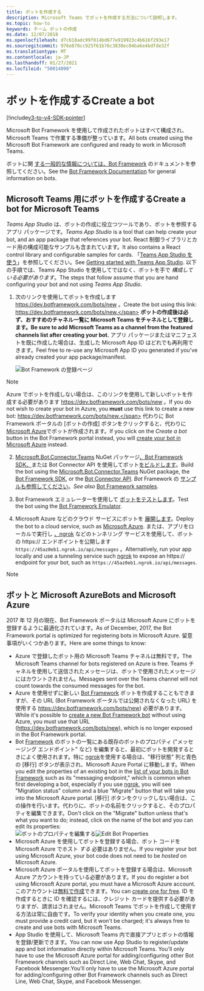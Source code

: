 ```yaml
---
title: ボットを作成する
description: Microsoft Teams でボットを作成する方法について説明します。
ms.topic: how-to
keywords: チーム ボットの作成
ms.date: 12/07/2018
ms.openlocfilehash: d7c618adc99f814bd677e919923c4b616f293e17
ms.sourcegitcommit: 976e870cc925f61b76c3830ec04ba6e4bdfde32f
ms.translationtype: MT
ms.contentlocale: ja-JP
ms.lasthandoff: 01/27/2021
ms.locfileid: "50014090"
---
```

# <a name="create-a-bot"></a><span data-ttu-id="1601c-104">ボットを作成する</span><span class="sxs-lookup"><span data-stu-id="1601c-104">Create a bot</span></span>

[!include[v3-to-v4-SDK-pointer](~/includes/v3-to-v4-pointer-bots.md)]

<span data-ttu-id="1601c-105">Microsoft Bot Framework を使用して作成されたボットはすべて構成され、Microsoft Teams で作業する準備が整っています。</span><span class="sxs-lookup"><span data-stu-id="1601c-105">All bots created using the Microsoft Bot Framework are configured and ready to work in Microsoft Teams.</span></span>

<span data-ttu-id="1601c-106">ボットに関 [する一般的な情報については、Bot Framework](/azure/bot-service/?view=azure-bot-service-3.0) のドキュメントを参照してください。</span><span class="sxs-lookup"><span data-stu-id="1601c-106">See the [Bot Framework Documentation](/azure/bot-service/?view=azure-bot-service-3.0) for general information on bots.</span></span>

## <a name="create-a-bot-for-microsoft-teams"></a><span data-ttu-id="1601c-107">Microsoft Teams 用にボットを作成する</span><span class="sxs-lookup"><span data-stu-id="1601c-107">Create a bot for Microsoft Teams</span></span>

<span data-ttu-id="1601c-108">*Teams App Studio* は、ボットの作成に役立つツールであり、ボットを参照するアプリ パッケージです。</span><span class="sxs-lookup"><span data-stu-id="1601c-108">*Teams App Studio* is a tool that can help create your bot, and an app package that references your bot.</span></span> <span data-ttu-id="1601c-109">React 制御ライブラリとカード用の構成可能なサンプルも含まれています。</span><span class="sxs-lookup"><span data-stu-id="1601c-109">It also contains a React control library and configurable samples for cards.</span></span> <span data-ttu-id="1601c-110">「[Teams App Studio を使う](~/concepts/build-and-test/app-studio-overview.md)」を参照してください。</span><span class="sxs-lookup"><span data-stu-id="1601c-110">See [Getting started with Teams App Studio](~/concepts/build-and-test/app-studio-overview.md).</span></span> <span data-ttu-id="1601c-111">以下の手順では、Teams App Studio を使用してではなく、ボットを手で *構成している必要があります*。</span><span class="sxs-lookup"><span data-stu-id="1601c-111">The steps that follow assume that you are hand configuring your bot and not using *Teams App Studio*.</span></span>

1. <span data-ttu-id="1601c-112">次のリンクを使用してボットを作成します https://dev.botframework.com/bots/new 。</span><span class="sxs-lookup"><span data-stu-id="1601c-112">Create the bot using this link: https://dev.botframework.com/bots/new.</span></span> <span data-ttu-id="1601c-113">**ボットの作成後は必ず、おすすめのチャネル一覧に Microsoft Teams をチャネルとして登録します。**</span><span class="sxs-lookup"><span data-stu-id="1601c-113">**Be sure to add Microsoft Teams as a channel from the featured channels list after creating your bot.**</span></span> <span data-ttu-id="1601c-114">アプリ パッケージまたはマニフェストを既に作成した場合は、生成した Microsoft App ID はどれでも再利用できます。</span><span class="sxs-lookup"><span data-stu-id="1601c-114">Feel free to re-use any Microsoft App ID you generated if you've already created your app package/manifest.</span></span>

   ![Bot Framework の登録ページ](~/assets/images/bots/bfregister.png)

> [!NOTE]
> <span data-ttu-id="1601c-116">Azure でボットを作成しない場合は、このリンクを使用して新しいボットを作成する必要があります https://dev.botframework.com/bots/new 。</span><span class="sxs-lookup"><span data-stu-id="1601c-116">If you do not wish to create your bot in Azure, you **must** use this link to create a new bot: https://dev.botframework.com/bots/new.</span></span> <span data-ttu-id="1601c-117">代わりに Bot  Framework ポータルの [ボットの作成] ボタンをクリックすると、代わりに[Microsoft Azure](#bots-and-microsoft-azure)でボットが作成されます。</span><span class="sxs-lookup"><span data-stu-id="1601c-117">If you click on the *Create a bot* button in the Bot Framework portal instead, you will [create your bot in Microsoft Azure](#bots-and-microsoft-azure) instead.</span></span>

2. <span data-ttu-id="1601c-118">[Microsoft.Bot.Connector.Teams](https://www.nuget.org/packages/Microsoft.Bot.Connector.Teams) NuGet パッケージ[、Bot Framework SDK、](https://github.com/microsoft/botframework-sdk)または Bot Connector API を使用してボット[をビルドします](https://docs.microsoft.com/bot-framework/rest-api/bot-framework-rest-connector-api-reference)。</span><span class="sxs-lookup"><span data-stu-id="1601c-118">Build the bot using the [Microsoft.Bot.Connector.Teams](https://www.nuget.org/packages/Microsoft.Bot.Connector.Teams) NuGet package, the  [Bot Framework SDK](https://github.com/microsoft/botframework-sdk), or the [Bot Connector API](https://docs.microsoft.com/bot-framework/rest-api/bot-framework-rest-connector-api-reference).</span></span> <span data-ttu-id="1601c-119">*Bot* Framework の [サンプルも参照してください](https://github.com/Microsoft/BotBuilder-Samples/blob/master/README.md)。</span><span class="sxs-lookup"><span data-stu-id="1601c-119">*See also* [Bot Framework samples](https://github.com/Microsoft/BotBuilder-Samples/blob/master/README.md).</span></span>

3. <span data-ttu-id="1601c-120">Bot Framework エミュレーターを使用して [ボットをテストします](https://docs.microsoft.com/bot-framework/debug-bots-emulator)。</span><span class="sxs-lookup"><span data-stu-id="1601c-120">Test the bot using the [Bot Framework Emulator](https://docs.microsoft.com/bot-framework/debug-bots-emulator).</span></span>

4. <span data-ttu-id="1601c-121">Microsoft Azure などのクラウド サービスにボットを [展開します](https://azure.microsoft.com/)。</span><span class="sxs-lookup"><span data-stu-id="1601c-121">Deploy the bot to a cloud service, such as [Microsoft Azure](https://azure.microsoft.com/).</span></span> <span data-ttu-id="1601c-122">または、アプリをローカルで実行し [、ngrok](https://ngrok.com) などのトンネリング サービスを使用して、ボットの https:// エンドポイントを公開します `https://45az0eb1.ngrok.io/api/messages` 。</span><span class="sxs-lookup"><span data-stu-id="1601c-122">Alternatively, run your app locally and use a tunneling service such [ngrok](https://ngrok.com) to expose an https:// endpoint for your bot, such as `https://45az0eb1.ngrok.io/api/messages`.</span></span>

> [!NOTE]
> ## <a name="bots-and-microsoft-azure"></a><span data-ttu-id="1601c-123">ボットと Microsoft Azure</span><span class="sxs-lookup"><span data-stu-id="1601c-123">Bots and Microsoft Azure</span></span>
> <span data-ttu-id="1601c-124">2017 年 12 月の現在、Bot Framework ポータルは Microsoft Azure にボットを登録するように最適化されています。</span><span class="sxs-lookup"><span data-stu-id="1601c-124">As of December, 2017, the Bot Framework portal is optimized for registering bots in Microsoft Azure.</span></span> <span data-ttu-id="1601c-125">留意事項がいくつかあります。</span><span class="sxs-lookup"><span data-stu-id="1601c-125">Here are some things to know:</span></span>
>
> * <span data-ttu-id="1601c-126">Azure で登録したボット用の Microsoft Teams チャネルは無料です。</span><span class="sxs-lookup"><span data-stu-id="1601c-126">The Microsoft Teams channel for bots registered on Azure is free.</span></span> <span data-ttu-id="1601c-127">Teams チャネルを使用して送信されたメッセージは、ボットで使用されたメッセージにはカウントされません。</span><span class="sxs-lookup"><span data-stu-id="1601c-127">Messages sent over the Teams channel will not count towards the consumed messages for the bot.</span></span>
> * <span data-ttu-id="1601c-128">Azure を使用せずに新しい [Bot Framework](https://dev.botframework.com/bots/new) ボットを作成することもできますが、その URL (Bot Framework ポータルでは公開されなくなった URL) を使用する https://dev.botframework.com/bots/new) 必要があります。</span><span class="sxs-lookup"><span data-stu-id="1601c-128">While it's possible to [create a new Bot Framework bot](https://dev.botframework.com/bots/new) without using Azure, you must use that URL (https://dev.botframework.com/bots/new), which is no longer exposed in the Bot Framework portal.</span></span>
> * <span data-ttu-id="1601c-129">Bot [Framework](https://dev.botframework.com/bots) のボットの一覧にある既存のボットのプロパティ ("メッセージング エンドポイント" など) を編集すると、最初にボットを開発するときによく使用されます。特に [ngrok](https://ngrok.com)を使用する場合は、"移行状態" 列と青色の [移行] ボタンが表示され、Microsoft Azure Portal に移動します。</span><span class="sxs-lookup"><span data-stu-id="1601c-129">When you edit the properties of an existing bot in the [list of your bots in Bot Framework](https://dev.botframework.com/bots) such as its "messaging endpoint," which is common when first developing a bot, especially if you use [ngrok](https://ngrok.com), you will see "Migration status" column and a blue "Migrate" button that will take you into the Microsoft Azure portal.</span></span> <span data-ttu-id="1601c-130">[移行] ボタンをクリックしない場合は、この操作を行います。代わりに、ボットの名前をクリックすると、そのプロパティを編集できます。</span><span class="sxs-lookup"><span data-stu-id="1601c-130">Don't click on the "Migrate" button unless that's what you want to do; instead, click on the name of the bot and you can edit its properties:</span></span></br>
   <span data-ttu-id="1601c-131">![ボットのプロパティを編集する](~/assets/images/bots/bf-migrate-bot-to-azure.png)</span><span class="sxs-lookup"><span data-stu-id="1601c-131">![Edit Bot Properties](~/assets/images/bots/bf-migrate-bot-to-azure.png)</span></span>
> * <span data-ttu-id="1601c-132">Microsoft Azure を使用してボットを登録する場合、ボット コードを Microsoft Azure でホスト *する* 必要はありません。</span><span class="sxs-lookup"><span data-stu-id="1601c-132">If you register your bot using Microsoft Azure, your bot code does not need to be *hosted* on Microsoft Azure.</span></span>
> * <span data-ttu-id="1601c-133">Microsoft Azure ポータルを使用してボットを登録する場合は、Microsoft Azure アカウントを持っている必要があります。</span><span class="sxs-lookup"><span data-stu-id="1601c-133">If you do register a bot using Microsoft Azure portal, you must have a Microsoft Azure account.</span></span> <span data-ttu-id="1601c-134">このアカウントは[無料で作成](https://azure.microsoft.com/free/)できます。</span><span class="sxs-lookup"><span data-stu-id="1601c-134">You can [create one for free](https://azure.microsoft.com/free/).</span></span> <span data-ttu-id="1601c-135">ID を作成するときに ID を確認するには、クレジット カードを提供する必要がありますが、請求はされません。Microsoft Teams でボットを作成して使用する方法は常に自由です。</span><span class="sxs-lookup"><span data-stu-id="1601c-135">To verify your identity when you create one, you must provide a credit card, but it won't be charged; it's always free to create and use bots with Microsoft Teams.</span></span>
> * <span data-ttu-id="1601c-136">App Studio を使用して、Microsoft Teams 内で直接アプリとボットの情報を登録/更新できます。</span><span class="sxs-lookup"><span data-stu-id="1601c-136">You can now use App Studio to register/update app and bot information directly within Microsoft Teams.</span></span> <span data-ttu-id="1601c-137">You'll only have to use the Microsoft Azure portal for adding/configuring other Bot Framework channels such as Direct Line, Web Chat, Skype, and Facebook Messenger.</span><span class="sxs-lookup"><span data-stu-id="1601c-137">You'll only have to use the Microsoft Azure portal for adding/configuring other Bot Framework channels such as Direct Line, Web Chat, Skype, and Facebook Messenger.</span></span>
